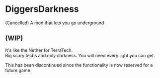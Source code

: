 # DiggersDarkness
(Cancelled) A mod that lets you go underground

(WIP)
--------------------------------------
It's like the Nether for TerraTech.  
Big scary techs and only darkness.
You will need every light you can get.


This has been discontinued since the functionality is now reserved for a future game
